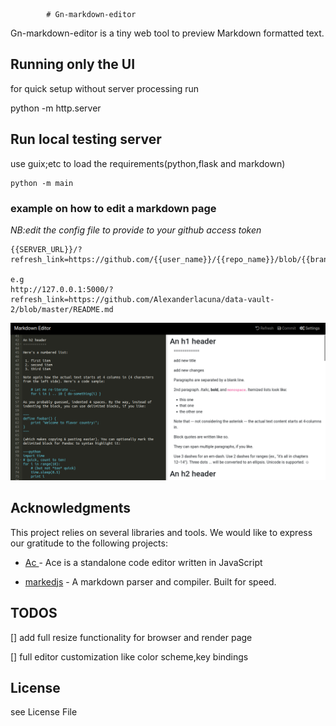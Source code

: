 
            # Gn-markdown-editor

Gn-markdown-editor  is a tiny web tool to preview Markdown formatted text.



##  Running only the UI
for quick setup without server processing run

python -m http.server





## Run local testing server

use guix;etc to load the requirements(python,flask and markdown)

```
python -m main

```



### example on how to edit a markdown page

*NB:edit the config file to provide to your github access token*


```
{{SERVER_URL}}/?refresh_link=https://github.com/{{user_name}}/{{repo_name}}/blob/{{branch}}/{{file_name}}

e.g 
http://127.0.0.1:5000/?refresh_link=https://github.com/Alexanderlacuna/data-vault-2/blob/master/README.md

```


![Demo](preview.png)



## Acknowledgments

This project relies on several  libraries and tools. We would like to express our gratitude to the following  projects:


- [Ac ](https://github.com/ajaxorg/ace) - Ace is a standalone code editor written in JavaScript

- [markedjs](https://marked.js.org/) - A markdown parser and compiler. Built for speed.




## TODOS

[] add full resize functionality for browser and render page

[] full editor customization like color scheme,key bindings 




## License
see License File


